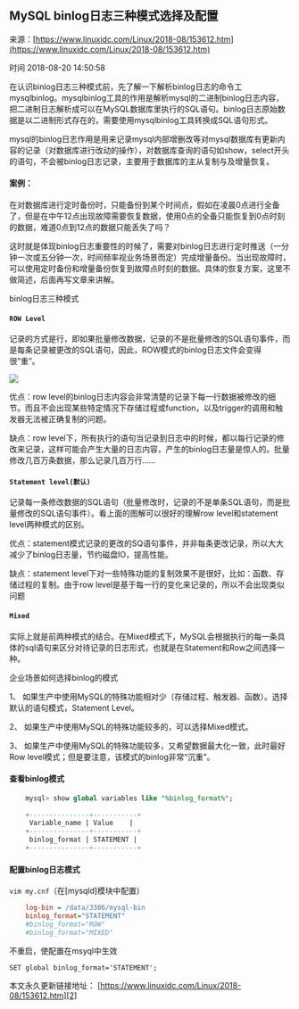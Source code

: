 ## MySQL binlog日志三种模式选择及配置

来源：[https://www.linuxidc.com/Linux/2018-08/153612.htm](https://www.linuxidc.com/Linux/2018-08/153612.htm)

时间 2018-08-20 14:50:58

 
在认识binlog日志三种模式前，先了解一下解析binlog日志的命令工mysqlbinlog。mysqlbinlog工具的作用是解析mysql的二进制binlog日志内容，把二进制日志解析成可以在MySQL数据库里执行的SQL语句。binlog日志原始数据是以二进制形式存在的，需要使用mysqlbinlog工具转换成SQL语句形式。
 
mysql的binlog日志作用是用来记录mysql内部增删改等对mysql数据库有更新内容的记录（对数据库进行改动的操作），对数据库查询的语句如show，select开头的语句，不会被binlog日志记录，主要用于数据库的主从复制与及增量恢复。
 
#### 案例：
 
在对数据库进行定时备份时，只能备份到某个时间点，假如在凌晨0点进行全备了，但是在中午12点出现故障需要恢复数据，使用0点的全备只能恢复到0点时刻的数据，难道0点到12点的数据只能丢失了吗？
 
这时就是体现binlog日志重要性的时候了，需要对binlog日志进行定时推送（一分钟一次或五分钟一次，时间频率视业务场景而定）完成增量备份。当出现故障时，可以使用定时备份和增量备份恢复到故障点时刻的数据。具体的恢复方案，这里不做简述，后面再写文章来讲解。
 
binlog日志三种模式
 
#### `ROW Level`
 
记录的方式是行，即如果批量修改数据，记录的不是批量修改的SQL语句事件，而是每条记录被更改的SQL语句，因此，ROW模式的binlog日志文件会变得很“重”。
 
![][0]
 
优点：row level的binlog日志内容会非常清楚的记录下每一行数据被修改的细节。而且不会出现某些特定情况下存储过程或function，以及trigger的调用和触发器无法被正确复制的问题。
 
缺点：row level下，所有执行的语句当记录到日志中的时候，都以每行记录的修改来记录，这样可能会产生大量的日志内容，产生的binlog日志量是惊人的。批量修改几百万条数据，那么记录几百万行……
 
#### `Statement level(默认)`
 
记录每一条修改数据的SQL语句（批量修改时，记录的不是单条SQL语句，而是批量修改的SQL语句事件）。看上面的图解可以很好的理解row level和statement level两种模式的区别。
 
优点：statement模式记录的更改的SQ语句事件，并非每条更改记录，所以大大减少了binlog日志量，节约磁盘IO，提高性能。
 
缺点：statement level下对一些特殊功能的复制效果不是很好，比如：函数、存储过程的复制。由于row level是基于每一行的变化来记录的，所以不会出现类似问题
 
#### `Mixed`
 
实际上就是前两种模式的结合。在Mixed模式下，MySQL会根据执行的每一条具体的sql语句来区分对待记录的日志形式，也就是在Statement和Row之间选择一种。
 
企业场景如何选择binlog的模式
 
1、 如果生产中使用MySQL的特殊功能相对少（存储过程、触发器、函数）。选择默认的语句模式，Statement Level。
 
2、 如果生产中使用MySQL的特殊功能较多的，可以选择Mixed模式。
 
3、 如果生产中使用MySQL的特殊功能较多，又希望数据最大化一致，此时最好Row level模式；但是要注意，该模式的binlog非常“沉重”。
 
#### 查看binlog模式

```sql
    mysql> show global variables like "%binlog_format%";
     
    +---------------+-----------+
     Variable_name | Value    |
    +---------------+-----------+
     binlog_format | STATEMENT |
    +---------------+-----------+
```

#### 配置binlog日志模式
 
`vim my.cnf`（在[mysqld]模块中配置）

```cfg
    log-bin = /data/3306/mysql-bin
    binlog_format="STATEMENT"
    #binlog_format="ROW"
    #binlog_format="MIXED"
```
不重启，使配置在msyql中生效
 
    SET global binlog_format='STATEMENT';
 
 
本文永久更新链接地址： [https://www.linuxidc.com/Linux/2018-08/153612.htm][2]


[2]: https://www.linuxidc.com/Linux/2018-08/../../Linux/2018-08/153612.htm
[0]: ./img/ZJnAvyz.jpg